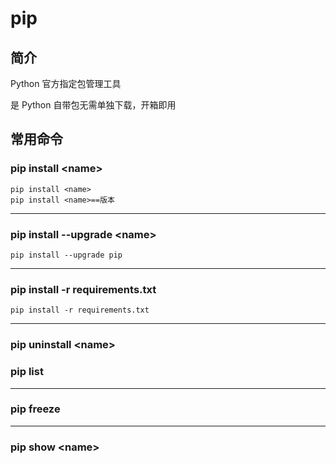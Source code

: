 # pip

## 简介

Python 官方指定包管理工具

是 Python 自带包无需单独下载，开箱即用

## 常用命令

### pip install \<name>

```shell
pip install <name>
pip install <name>==版本
```

---

### pip install --upgrade \<name>

```shell
pip install --upgrade pip
```

---

### pip install -r requirements.txt

```shell
pip install -r requirements.txt
```

---

### pip uninstall \<name>

### pip list

---

### pip freeze

---

### pip show \<name>

